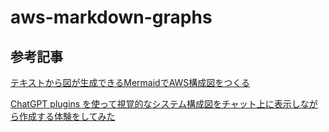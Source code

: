# aws-markdown-graphs
## 参考記事
[テキストから図が生成できるMermaidでAWS構成図をつくる](https://qiita.com/b-mente/items/b17275090176d63d1d69)

[ChatGPT plugins を使って視覚的なシステム構成図をチャット上に表示しながら作成する体験をしてみた](https://dev.classmethod.jp/articles/chatgpt-plugins-diagram-it/)